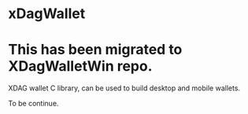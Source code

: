 # xDagWallet

# This has been migrated to XDagWalletWin repo.

XDAG wallet C library, can be used to build desktop and mobile wallets.

To be continue.
